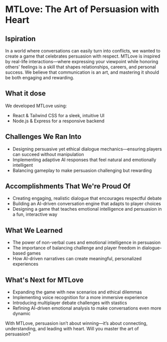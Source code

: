 # MTLove: The Art of Persuasion with Heart

## Ispiration

In a world where conversations can easily turn into conflicts, we wanted to create a game that celebrates persuasion with respect. MTLove is inspired by real-life interactions—where expressing your viewpoint while honoring others' feelings is a skill that shapes relationships, careers, and personal success. We believe that communication is an art, and mastering it should be both engaging and rewarding.

## What it dose

We developed MTLove using:
- React & Tailwind CSS for a sleek, intuitive UI
- Node.js & Express for a responsive backend

## Challenges We Ran Into

- Designing persuasive yet ethical dialogue mechanics—ensuring players can succeed without manipulation
- Implementing adaptive AI responses that feel natural and emotionally intelligent
- Balancing gameplay to make persuasion challenging but rewarding

## Accomplishments That We're Proud Of

- Creating engaging, realistic dialogue that encourages respectful debate
- Building an AI-driven conversation engine that adapts to player choices
- Designing a game that teaches emotional intelligence and persuasion in a fun, interactive way

## What We Learned
- The power of non-verbal cues and emotional intelligence in persuasion
- The importance of balancing challenge and player freedom in dialogue-based games
- How AI-driven narratives can create meaningful, personalized experiences

## What's Next for MTLove

- Expanding the game with new scenarios and ethical dilemmas
- Implementing voice recognition for a more immersive experience
- Introducing multiplayer debate challenges with stastics
- Refining AI-driven emotional analysis to make conversations even more dynamic

With MTLove, persuasion isn’t about winning—it’s about connecting, understanding, and leading with heart. Will you master the art of persuasion?

